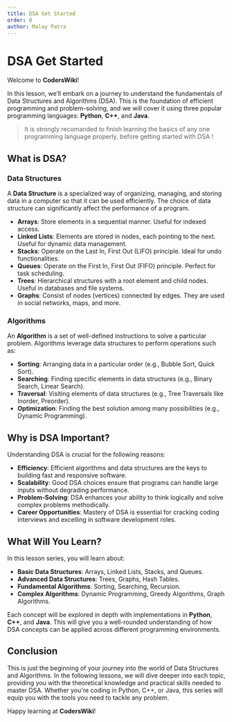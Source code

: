 ```yaml
---
title: DSA Get Started
order: 0
author: Malay Patra
---
```


# DSA Get Started

Welcome to **CodersWiki**! 

In this lesson, we’ll embark on a journey to understand the fundamentals of Data Structures and Algorithms (DSA). This is the foundation of efficient programming and problem-solving, and we will cover it using three popular programming languages: **Python**, **C++**, and **Java**.

> It is strongly recomanded to finish learning the basics of any one programming language properly, before getting started with DSA !

## What is DSA?

### Data Structures
A **Data Structure** is a specialized way of organizing, managing, and storing data in a computer so that it can be used efficiently. The choice of data structure can significantly affect the performance of a program.

- **Arrays**: Store elements in a sequential manner. Useful for indexed access.
- **Linked Lists**: Elements are stored in nodes, each pointing to the next. Useful for dynamic data management.
- **Stacks**: Operate on the Last In, First Out (LIFO) principle. Ideal for undo functionalities.
- **Queues**: Operate on the First In, First Out (FIFO) principle. Perfect for task scheduling.
- **Trees**: Hierarchical structures with a root element and child nodes. Useful in databases and file systems.
- **Graphs**: Consist of nodes (vertices) connected by edges. They are used in social networks, maps, and more.

### Algorithms
An **Algorithm** is a set of well-defined instructions to solve a particular problem. Algorithms leverage data structures to perform operations such as:

- **Sorting**: Arranging data in a particular order (e.g., Bubble Sort, Quick Sort).
- **Searching**: Finding specific elements in data structures (e.g., Binary Search, Linear Search).
- **Traversal**: Visiting elements of data structures (e.g., Tree Traversals like Inorder, Preorder).
- **Optimization**: Finding the best solution among many possibilities (e.g., Dynamic Programming).

## Why is DSA Important?

Understanding DSA is crucial for the following reasons:

- **Efficiency**: Efficient algorithms and data structures are the keys to building fast and responsive software.
- **Scalability**: Good DSA choices ensure that programs can handle large inputs without degrading performance.
- **Problem-Solving**: DSA enhances your ability to think logically and solve complex problems methodically.
- **Career Opportunities**: Mastery of DSA is essential for cracking coding interviews and excelling in software development roles.

## What Will You Learn?

In this lesson series, you will learn about:

- **Basic Data Structures**: Arrays, Linked Lists, Stacks, and Queues.
- **Advanced Data Structures**: Trees, Graphs, Hash Tables.
- **Fundamental Algorithms**: Sorting, Searching, Recursion.
- **Complex Algorithms**: Dynamic Programming, Greedy Algorithms, Graph Algorithms.

Each concept will be explored in depth with implementations in **Python**, **C++**, and **Java**. This will give you a well-rounded understanding of how DSA concepts can be applied across different programming environments.


## Conclusion

This is just the beginning of your journey into the world of Data Structures and Algorithms. In the following lessons, we will dive deeper into each topic, providing you with the theoretical knowledge and practical skills needed to master DSA. Whether you're coding in Python, C++, or Java, this series will equip you with the tools you need to tackle any problem.


Happy learning at **CodersWiki**!
